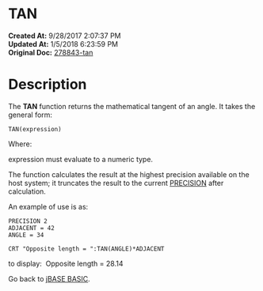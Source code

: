 # TAN

**Created At:** 9/28/2017 2:07:37 PM  
**Updated At:** 1/5/2018 6:23:59 PM  
**Original Doc:** [278843-tan](https://docs.jbase.com/36868-jbase-basic/278843-tan)  


# Description

The **TAN** function returns the mathematical tangent of an angle. It takes the general form:

```
TAN(expression)
```

Where:

expression must evaluate to a numeric type.

The function calculates the result at the highest precision available on the host system; it truncates the result to the current [PRECISION](./../precision) after calculation.

An example of use is as:

```
PRECISION 2
ADJACENT = 42
ANGLE = 34

CRT "Opposite length = ":TAN(ANGLE)*ADJACENT
```

to display:  Opposite length = 28.14



Go back to [jBASE BASIC](./../jbase-basic-programmers-reference-guide).
